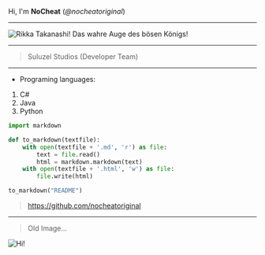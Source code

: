 Hi, I'm __NoCheat__ (_@nocheatoriginal_)

---
![](https://abload.de/img/rikka_pfpt2kgf.png "Rikka Takanashi! Das wahre Auge des bösen Königs!")

---

> Suluzel Studios (Developer Team)

---
- Programing languages: 
1. C#
2. Java 
3. Python


```python
import markdown

def to_markdown(textfile):
    with open(textfile + '.md', 'r') as file:
        text = file.read()
        html = markdown.markdown(text)
    with open(textfile + '.html', 'w') as file:
        file.write(html)

to_markdown("README")
```
> https://github.com/nocheatoriginal
---

> Old Image...

![](https://abload.de/img/__profilbild__s2j47.jpeg "Hi!")
